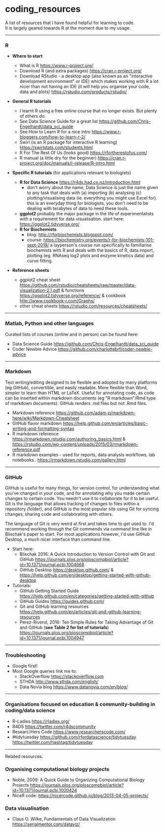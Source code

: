 # coding_resources

A list of resources that I have found helpful for learning to code.  
It is largely geared towards R at the moment due to my usage.

---

### R

* __Where to start__
  * What is R https://www.r-project.org/ 
  * Download R (and extra packages) https://cran.r-project.org/
  * Download RStudio - a desktop app (also known as an "interactive development environment" or IDE) which makes working with R a lot nicer than not having an IDE (it will help you organise your code, data and plots) https://rstudio.com/products/rstudio/

* __General R tutorials__
  * I learnt R using a free online course that no longer exists. But plenty of others do.
  * See Data Science Guide for a great list https://github.com/Chris-Engelhardt/data_sci_guide 
  * See How to Learn R for a nice intro https://www.r-bloggers.com/how-to-learn-r-2/
  * Swirl (is an R package for interactive R learning) https://swirlstats.com/students.html 
  * R For The Rest Of Us (looks good) https://rfortherestofus.com/ 
  * R manual (a little dry for the beginner) https://cran.r-project.org/doc/manuals/r-release/R-intro.html 

* __Specific R tutorials__ (for applications relevant to biologists)
  * __R for Data Science__ https://r4ds.had.co.nz/introduction.html
    * don't worry about the name, Data Science is just the name given to any task that deals with (a) importing (b) analysing (c) plotting/visualising data (ie. everything you might use Excel for). this is an everyday thing for biologists, you don't need to be dealing with terabytes of data to need these tools.
  * __ggplot2__ probably the major package in the life of experimentalists with a requirement for data visualisation. start here: https://ggplot2.tidyverse.org/
  * __R for Biochemists__
    * blog: http://rforbiochemists.blogspot.com/ 
    * course: https://biochemistry.org/events/r-for-biochemists-101-sept-2019/ a layperson's course run specifically to familiarise biochemists with R and deals with the basics of R, data import, plotting (eg. RNAseq log2 plots and enzyme kinetics data) and curve fitting.

* __Reference sheets__
  * ggplot2 cheat sheet https://github.com/rstudio/cheatsheets/raw/master/data-visualization-2.1.pdf & functions https://ggplot2.tidyverse.org/reference/ & cookbook http://www.cookbook-r.com/Graphs/
  * other cheat sheets https://rstudio.com/resources/cheatsheets/ 

---

### Matlab, Python and other languages

Curated lists of courses (online and in person) can be found here:

* Data Science Guide https://github.com/Chris-Engelhardt/data_sci_guide 
* Coder Newbie Advice https://github.com/charlottebrf/coder-newbie-advice

---

### Markdown

Text writing/editing designed to be flexible and adopted by many platforms (eg GitHub), convertible, and easily readable. More flexible than Word, simpler to learn than HTML or LaTeX. Useful for annotating code, as code can be inserted within markdown documents (eg "R markdown"/Rmd type of markdown documents). GitHub renders .md files but not .Rmd files. 

* Markdown reference https://github.com/adam-p/markdown-here/wiki/Markdown-Cheatsheet
* GitHub flavor markdown https://help.github.com/en/articles/basic-writing-and-formatting-syntax 
* R markdown reference https://rmarkdown.rstudio.com/authoring_basics.html & https://rstudio.com/wp-content/uploads/2015/03/rmarkdown-reference.pdf
* R markdown examples - used for reports, data analysis workflows, lab notebooks.. https://rmarkdown.rstudio.com/gallery.html

---

### GitHub

GitHub is useful for many things, for version control, for understanding what you've changed in your code, and for annotating why you made certain changes to certain code. You needn't use it to collaborate for it to be useful. Git is the language that allows tracking of changes to files within a repository (folder), and GitHub is the most popular site using Git for syncing changes, sharing code and collaborating with others. 

The language of Git is very weird at first and takes time to get used to. I'd recommend working through the Git commends via command line like in Blischak's paper to start. For most applications however, I'd use GitHub Desktop, a much nicer interface than command line.

* Start here:
  * Blischak 2016: A Quick Introduction to Version Control with Git and GitHub https://journals.plos.org/ploscompbiol/article?id=10.1371/journal.pcbi.1004668
  * GitHub Desktop https://desktop.github.com/ & https://help.github.com/en/desktop/getting-started-with-github-desktop
* Tutorials:
  * GitHub Getting Started Guide https://help.github.com/en/categories/getting-started-with-github
  * GitHub Guides https://guides.github.com/
  * Git and GitHub learning resources https://help.github.com/en/articles/git-and-github-learning-resources
  * Perez-Riverol, 2016: Ten Simple Rules for Taking Advantage of Git and GitHub (__see Table 2 for list of tutorials__) https://journals.plos.org/ploscompbiol/article?id=10.1371/journal.pcbi.1004947
  
---

### Troubleshooting 

* Google first!
* Most Google queries link me to:
  * StackOverflow https://stackoverflow.com 
  * STHDA http://www.sthda.com/english/
  * Data Novia blog https://www.datanovia.com/en/blog/

---

### Organisations focused on education & community-building in coding/data science

* R-Ladies https://rladies.org/
* R4DS https://twitter.com/r4dscommunity
* Researc/Hers Code https://www.researcherscode.com/
* #tidytuesday https://github.com/rfordatascience/tidytuesday https://twitter.com/hashtag/tidytuesday

---

Related resources.

### Organising computational biology projects

* Noble, 2009: A Quick Guide to Organizing Computational Biology Projects https://journals.plos.org/ploscompbiol/article?id=10.1371/journal.pcbi.1000424
* NiceR code: https://nicercode.github.io/blog/2013-04-05-projects/

### Data visualisation

* Claus O. Wilke, Fundamentals of Data Visualization https://serialmentor.com/dataviz/

